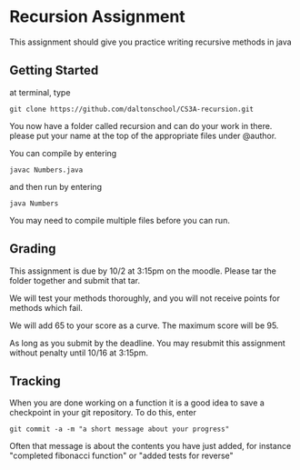 Recursion Assignment
=========

This assignment should give you practice writing recursive methods in java

## Getting Started
at terminal, type 

```
git clone https://github.com/daltonschool/CS3A-recursion.git
```
You now have a folder called recursion and can do your work in there.
please put your name at the top of the appropriate files under @author.

You can compile by entering
```
javac Numbers.java
```
and then run by entering
```
java Numbers
```
You may need to compile multiple files before you can run.

## Grading
This assignment is due by 10/2 at 3:15pm on the moodle.  Please tar the folder together and submit that tar.

We will test your methods thoroughly, and you will not receive points for methods which fail.

We will add 65 to your score as a curve.  The maximum score will be 95.

As long as you submit by the deadline.  You may resubmit this assignment without penalty until 10/16 at 3:15pm.

## Tracking
When you are done working on a function it is a good idea to save a checkpoint in your git repository.  To do this, enter
```
git commit -a -m "a short message about your progress"
```
Often that message is about the contents you have just added, for instance "completed fibonacci function" or "added tests for reverse"
